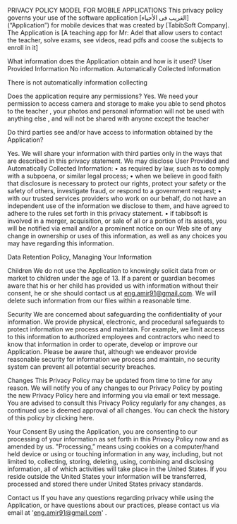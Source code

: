 PRIVACY POLICY MODEL FOR MOBILE APPLICATIONS This privacy policy governs your use of the software application [الغريب فى الأحياء] (“Application”) for mobile devices that was created by [TabibSoft Company]. The Application is [A teaching app for Mr: Adel that allow users to contact the teacher, solve exams, see videos, read pdfs and coose the subjects to enroll in it]

What information does the Application obtain and how is it used? User Provided Information No information. Automatically Collected Information

There is not automatically information collecting

Does the application require any permissions? Yes. We need your permission to access camera and storage to make you able to send photos to the teacher , your photos and personal information will not be used with anything else , and will not be shared with anyone except the teacher

Do third parties see and/or have access to information obtained by the Application?

Yes. We will share your information with third parties only in the ways that are described in this privacy statement. We may disclose User Provided and Automatically Collected Information: • as required by law, such as to comply with a subpoena, or similar legal process; • when we believe in good faith that disclosure is necessary to protect our rights, protect your safety or the safety of others, investigate fraud, or respond to a government request; • with our trusted services providers who work on our behalf, do not have an independent use of the information we disclose to them, and have agreed to adhere to the rules set forth in this privacy statement. • if tabibsoft is involved in a merger, acquisition, or sale of all or a portion of its assets, you will be notified via email and/or a prominent notice on our Web site of any change in ownership or uses of this information, as well as any choices you may have regarding this information.

Data Retention Policy, Managing Your Information

Children We do not use the Application to knowingly solicit data from or market to children under the age of 13. If a parent or guardian becomes aware that his or her child has provided us with information without their consent, he or she should contact us at eng.amir91@gmail.com. We will delete such information from our files within a reasonable time.

Security We are concerned about safeguarding the confidentiality of your information. We provide physical, electronic, and procedural safeguards to protect information we process and maintain. For example, we limit access to this information to authorized employees and contractors who need to know that information in order to operate, develop or improve our Application. Please be aware that, although we endeavor provide reasonable security for information we process and maintain, no security system can prevent all potential security breaches.

Changes This Privacy Policy may be updated from time to time for any reason. We will notify you of any changes to our Privacy Policy by posting the new Privacy Policy here and informing you via email or text message. You are advised to consult this Privacy Policy regularly for any changes, as continued use is deemed approval of all changes. You can check the history of this policy by clicking here.

Your Consent By using the Application, you are consenting to our processing of your information as set forth in this Privacy Policy now and as amended by us. "Processing,” means using cookies on a computer/hand held device or using or touching information in any way, including, but not limited to, collecting, storing, deleting, using, combining and disclosing information, all of which activities will take place in the United States. If you reside outside the United States your information will be transferred, processed and stored there under United States privacy standards.

Contact us If you have any questions regarding privacy while using the Application, or have questions about our practices, please contact us via email at 'eng.amir91@gmail.com' .
